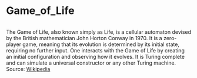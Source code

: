 # Game_of_Life

<p align="center">
    <img align="gol.gif"></img>
</p>


The Game of Life, also known simply as Life, is a cellular automaton devised by the British mathematician John Horton Conway in 1970. It is a zero-player game, meaning that its evolution is determined by its initial state, requiring no further input. One interacts with the Game of Life by creating an initial configuration and observing how it evolves. It is Turing complete and can simulate a universal constructor or any other Turing machine. 
Source: [Wikipedia](https://en.wikipedia.org/wiki/Conway%27s_Game_of_Life "Wikipedia")

